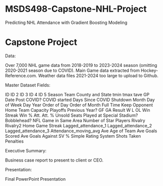 # MSDS498-Capstone-NHL-Project
Predicting NHL Attendance with Gradient Boosting Modeling
# Capstone Project 

Data: 

Over 7,000 NHL game data from 2018-2019 to 2023-2024 season (omitting 2020-2021 season due to COVID). Main Game data extracted from Hockey-Reference.com. Weather data files 2021-2024 too large to upload to Github.

Master Dataset Fields: 

ID	ID 2	ID 3	ID 4	ID 5	Season	Team	County and State	tmin	tmax	tave	GP	Date	Post COVID?	COVID started	Days Since COVID Shutdown	Month	Day of Week	Day	Year	Order of Day	Order of Month	Full Time	Keep	Opponent	Home Team	Capacity	Playoffs Previous Year?	GF	GA	Result	W	L	OL	Win Streak	Win %	Att.	Att. %	Unsold Seats	Played at Special Stadium?	Bobblehead?	NFL Game in Same Area	Number of Star Players	Rivalry	Rivalry2	Home Game Streak	Lagged_attendance_1	Lagged_attendance_2	Lagged_attendance_3	Attendance_moving_avg	Ave Age of Team	Ave Goals Scored 	Ave Goals Against	SV %	Simple Rating System	Shots Taken	Penalties 

Executive Summary:

Business case report to present to client or CEO. 

Presentation: 

Final PowerPoint Presentation
